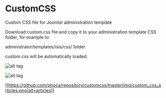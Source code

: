 # CustomCSS
Custom CSS file for Joomla! administration template

Download custom.css file and copy it to your administration template CSS folder, for example to:

administrator/templates/isis/css/ folder

custom.css will be automatically loaded.

![alt tag](https://raw.githubusercontent.com/phoca/customcss/branch/path/to/custom_css_global_configuration.png)

![alt tag](https://raw.githubusercontent.com/phoca/customcss/branch/path/to/custom_css_articles.png)

[[https://github.com/phoca/repository/customcss/master/img/custom_css_articles.png|alt=articles]]
